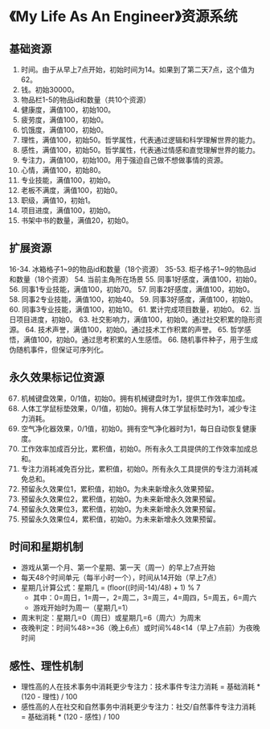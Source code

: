 # 《My Life As An Engineer》资源系统

## 基础资源
1. 时间。由于从早上7点开始，初始时间为14。如果到了第二天7点，这个值为62。
2. 钱。初始30000。
3. 物品栏1-5的物品id和数量（共10个资源）
4. 健康度，满值100，初始100。
5. 疲劳度，满值100，初始0。
6. 饥饿度，满值100，初始0。
7. 理性，满值100，初始50。哲学属性，代表通过逻辑和科学理解世界的能力。
8. 感性，满值100，初始50。哲学属性，代表通过情感和直觉理解世界的能力。
9. 专注力，满值100，初始100。用于强迫自己做不想做事情的资源。
10. 心情，满值100，初始80。
11. 专业技能，满值100，初始0。
12. 老板不满度，满值100，初始0。
13. 职级，满值10，初始1。
14. 项目进度，满值100，初始0。
15. 书架中书的数量，满值20，初始0。

## 扩展资源
16-34. 冰箱格子1~9的物品id和数量（18个资源）
35-53. 柜子格子1~9的物品id和数量（18个资源）
54. 当前主角所在场景
55. 同事1好感度，满值100，初始0。
56. 同事1专业技能，满值100，初始70。
57. 同事2好感度，满值100，初始0。
58. 同事2专业技能，满值100，初始40。
59. 同事3好感度，满值100，初始0。
60. 同事3专业技能，满值100，初始10。
61. 累计完成项目数量，初始0。
62. 当日项目进度，初始0。
63. 社交影响力，满值100，初始0。通过社交积累的隐形资源。
64. 技术声誉，满值100，初始0。通过技术工作积累的声誉。
65. 哲学感悟，满值100，初始0。通过思考积累的人生感悟。
66. 随机事件种子，用于生成伪随机事件，但保证可序列化。

## 永久效果标记位资源
67. 机械键盘效果，0/1值，初始0。拥有机械键盘时为1，提供工作效率加成。
68. 人体工学鼠标垫效果，0/1值，初始0。拥有人体工学鼠标垫时为1，减少专注力消耗。
69. 空气净化器效果，0/1值，初始0。拥有空气净化器时为1，每日自动恢复健康度。
70. 工作效率加成百分比，累积值，初始0。所有永久工具提供的工作效率加成总和。
71. 专注力消耗减免百分比，累积值，初始0。所有永久工具提供的专注力消耗减免总和。
72. 预留永久效果位1，累积值，初始0。为未来新增永久效果预留。
73. 预留永久效果位2，累积值，初始0。为未来新增永久效果预留。
74. 预留永久效果位3，累积值，初始0。为未来新增永久效果预留。
75. 预留永久效果位4，累积值，初始0。为未来新增永久效果预留。

## 时间和星期机制
- 游戏从第一个月、第一个星期、第一天（周一）的早上7点开始
- 每天48个时间单元（每半小时一个），时间从14开始（早上7点）
- 星期几计算公式：星期几 = (floor((时间-14)/48) + 1) % 7
  - 其中：0=周日，1=周一，2=周二，3=周三，4=周四，5=周五，6=周六
  - 游戏开始时为周一（星期几=1）
- 周末判定：星期几=0（周日）或星期几=6（周六）为周末
- 夜晚判定：时间%48>=36（晚上6点）或时间%48<14（早上7点前）为夜晚时间

## 感性、理性机制
- 理性高的人在技术事务中消耗更少专注力：技术事件专注力消耗 = 基础消耗 * (120 - 理性) / 100
- 感性高的人在社交和自然事务中消耗更少专注力：社交/自然事件专注力消耗 = 基础消耗 * (120 - 感性) / 100 